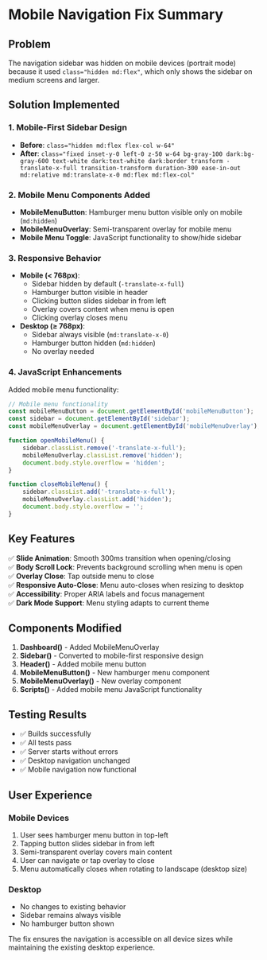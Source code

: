 # Mobile Navigation Fix Summary

## Problem
The navigation sidebar was hidden on mobile devices (portrait mode) because it used `class="hidden md:flex"`, which only shows the sidebar on medium screens and larger.

## Solution Implemented

### 1. Mobile-First Sidebar Design
- **Before**: `class="hidden md:flex flex-col w-64"`
- **After**: `class="fixed inset-y-0 left-0 z-50 w-64 bg-gray-100 dark:bg-gray-600 text-white dark:text-white dark:border transform -translate-x-full transition-transform duration-300 ease-in-out md:relative md:translate-x-0 md:flex md:flex-col"`

### 2. Mobile Menu Components Added
- **MobileMenuButton**: Hamburger menu button visible only on mobile (`md:hidden`)
- **MobileMenuOverlay**: Semi-transparent overlay for mobile menu
- **Mobile Menu Toggle**: JavaScript functionality to show/hide sidebar

### 3. Responsive Behavior
- **Mobile (< 768px)**: 
  - Sidebar hidden by default (`-translate-x-full`)
  - Hamburger button visible in header
  - Clicking button slides sidebar in from left
  - Overlay covers content when menu is open
  - Clicking overlay closes menu
- **Desktop (≥ 768px)**: 
  - Sidebar always visible (`md:translate-x-0`)
  - Hamburger button hidden (`md:hidden`)
  - No overlay needed

### 4. JavaScript Enhancements
Added mobile menu functionality:
```javascript
// Mobile menu functionality
const mobileMenuButton = document.getElementById('mobileMenuButton');
const sidebar = document.getElementById('sidebar');
const mobileMenuOverlay = document.getElementById('mobileMenuOverlay');

function openMobileMenu() {
    sidebar.classList.remove('-translate-x-full');
    mobileMenuOverlay.classList.remove('hidden');
    document.body.style.overflow = 'hidden';
}

function closeMobileMenu() {
    sidebar.classList.add('-translate-x-full');
    mobileMenuOverlay.classList.add('hidden');
    document.body.style.overflow = '';
}
```

## Key Features

✅ **Slide Animation**: Smooth 300ms transition when opening/closing  
✅ **Body Scroll Lock**: Prevents background scrolling when menu is open  
✅ **Overlay Close**: Tap outside menu to close  
✅ **Responsive Auto-Close**: Menu auto-closes when resizing to desktop  
✅ **Accessibility**: Proper ARIA labels and focus management  
✅ **Dark Mode Support**: Menu styling adapts to current theme  

## Components Modified

1. **Dashboard()** - Added MobileMenuOverlay
2. **Sidebar()** - Converted to mobile-first responsive design
3. **Header()** - Added mobile menu button
4. **MobileMenuButton()** - New hamburger menu component
5. **MobileMenuOverlay()** - New overlay component
6. **Scripts()** - Added mobile menu JavaScript functionality

## Testing Results

- ✅ Builds successfully
- ✅ All tests pass
- ✅ Server starts without errors
- ✅ Desktop navigation unchanged
- ✅ Mobile navigation now functional

## User Experience

### Mobile Devices
1. User sees hamburger menu button in top-left
2. Tapping button slides sidebar in from left
3. Semi-transparent overlay covers main content
4. User can navigate or tap overlay to close
5. Menu automatically closes when rotating to landscape (desktop size)

### Desktop
- No changes to existing behavior
- Sidebar remains always visible
- No hamburger button shown

The fix ensures the navigation is accessible on all device sizes while maintaining the existing desktop experience.
